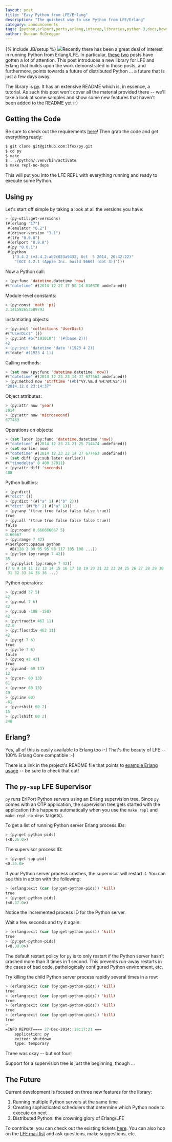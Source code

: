 ```yaml
---
layout: post
title: "Easy Python from LFE/Erlang"
description: "The quickest way to use Python from LFE/Erlang"
category: announcements
tags: [python,erlport,ports,erlang,interop,libraries,python 3,docs,howtos,code]
author: Duncan McGreggor
---
```

{% include JB/setup %}
<a href="{{ site.base_url }}/assets/images/posts/Python-logo.png"><img class="right small" src="{{ site.base_url }}/assets/images/posts/Python-logo.png" /></a>Recently there has been a great deal of interest in running Python from
Erlang/LFE. In particular,
[these](http://blog.lfe.io/tutorials/2014/11/21/1508-erlport-using-python-from-erlang-lfe/)
[two](http://blog.lfe.io/tutorials/2014/12/03/1828-erlport-and-python-making-more-calls-from-lfe/)
posts have gotten a lot of attention. This post introduces a new library for
LFE and Erlang that builds upon the work demonstrated in those posts, and
furthermore, points towards a future of distributed Python ... a future that is
just a few days away.

The library is [py](https://github.com/lfex/py). It has an extensive README
which is, in essence, a tutorial. As such this post won't cover all the
material provided there -- we'll take a look at some samples and show some
new features that haven't been added to the README yet :-)


## Getting the Code

Be sure to check out the requirements
[here](https://github.com/lfex/py#requirements-)! Then grab the code
and get everything ready:

```bash
$ git clone git@github.com:lfex/py.git
$ cd py
$ make
$ . ./python/.venv/bin/activate
$ make repl-no-deps
```

This will put you into the LFE REPL with everything running and ready to
execute some Python.


## Using ``py``

Let's start off simple by taking a look at all the versions you have:

```cl
> (py-util:get-versions)
(#(erlang "17")
 #(emulator "6.2")
 #(driver-version "3.1")
 #(lfe "0.9.0")
 #(erlport "0.9.8")
 #(py "0.0.1")
 #(python
   ("3.4.2 (v3.4.2:ab2c023a9432, Oct  5 2014, 20:42:22)"
    "[GCC 4.2.1 (Apple Inc. build 5666) (dot 3)]")))
```

Now a Python call:

```cl
> (py:func 'datetime.datetime 'now)
#("datetime" #(2014 12 27 17 58 14 810870 undefined))
```

Module-level constants:

```cl
> (py:const 'math 'pi)
3.141592653589793
```

Instantiating objects:

```cl
> (py:init 'collections 'UserDict)
#("UserDict" ())
> (py:int #b("101010") '(#(base 2)))
42
> (py:init 'datetime 'date '(1923 4 2))
#("date" #(1923 4 1))
```

Calling methods:

```cl
> (set now (py:func 'datetime.datetime 'now))
#("datetime" #(2014 12 23 23 14 37 677463 undefined))
> (py:method now 'strftime '(#b("%Y.%m.d %H:%M:%S")))
"2014.12.d 23:14:37"
```

Object attributes:

```cl
> (py:attr now 'year)
2014
> (py:attr now 'microsecond)
677463
```

Operations on objects:

```cl
> (set later (py:func 'datetime.datetime 'now))
#("datetime" #(2014 12 23 23 21 25 714474 undefined))
> (set earlier now)
#("datetime" #(2014 12 23 23 14 37 677463 undefined))
> (set diff (py:sub later earlier))
#("timedelta" 0 408 37011)
> (py:attr diff 'seconds)
408
```

Python builtins:

```cl
> (py:dict)
#("dict" ())
> (py:dict '(#("a" 1) #("b" 2)))
#("dict" (#("b" 2) #("a" 1)))
> (py:any '(true true false false false true))
true
> (py:all '(true true false false false true))
false
> (py:round 0.666666667 5)
0.66667
> (py:range 7 42)
#($erlport.opaque python
  #B(128 2 99 95 95 98 117 105 108 ...))
> (py:len (py:range 7 42))
35
> (py:pylist (py:range 7 42))
(7 8 9 10 11 12 13 14 15 16 17 18 19 20 21 22 23 24 25 26 27 28 29 30
 31 32 33 34 35 36 ...)
```

Python operators:

```cl
> (py:add 37 5)
42
> (py:mul 7 6)
42
> (py:sub -108 -150)
42
> (py:truediv 462 11)
42.0
> (py:floordiv 462 11)
42
> (py:gt 7 6)
true
> (py:le 7 6)
false
> (py:eq 42 42)
true
> (py:and- 60 13)
12
> (py:or- 60 13)
61
> (py:xor 60 13)
49
> (py:inv 60)
-61
> (py:rshift 60 2)
15
> (py:lshift 60 2)
240
```

## Erlang?

Yes, all of this is easily available to Erlang too :-) That's the beauty of
LFE -- 100% Erlang Core compatible :-)

There is a link in the project's README file that points to
[example Erlang usage](https://github.com/lfex/py#erlang-) -- be sure to
check that out!


## The ``py-sup`` LFE Supervisor

``py`` runs ErlPort Python servers using an Erlang supervision tree. Since
``py`` comes with an OTP application, the supervision tree gets started with
the application (this happens automatically when you use the ``make repl``
and ``make repl-no-deps`` targets).

To get a list of running Python server Erlang process IDs:

```cl
> (py:get-python-pids)
(<0.36.0>)
```

The supervisor process ID:

```cl
> (py:get-sup-pid)
<0.35.0>
```

If your Python server process crashes, the supervisor will restart it. You can
see this in action with the following:

```cl
> (erlang:exit (car (py:get-python-pids)) 'kill)
true
> (py:get-python-pids)
(<0.37.0>)
```

Notice the incremented process ID for the Python server.

Wait a few seconds and try it again:

```cl
> (erlang:exit (car (py:get-python-pids)) 'kill)
true
> (py:get-python-pids)
(<0.38.0>)
```

The default restart policy for ``py`` is to only restart if the Python server
hasn't crashed more than 3 times in 1 second. This prevents run-away restarts
in the cases of bad code, pathologically configured Python environment, etc.

Try killing the child Python server process rapidly several times in a row:

```cl
> (erlang:exit (car (py:get-python-pids)) 'kill)
true
> (erlang:exit (car (py:get-python-pids)) 'kill)
true
> (erlang:exit (car (py:get-python-pids)) 'kill)
true
> (erlang:exit (car (py:get-python-pids)) 'kill)
true
>
=INFO REPORT==== 27-Dec-2014::18:17:21 ===
    application: py
    exited: shutdown
    type: temporary
```

Three was okay -- but not four!

Support for a supervision tree is just the beginning, though ...


## The Future

Current development is focused on three new features for the library:

1. Running multiple Python servers at the same time
1. Creating sophisticated schedulers that determine which Python node to
   execute on next
1. Distributed Python: the crowning glory of Erlang/LFE

To contribute, you can check out the existing tickets
[here](https://github.com/lfex/py/issues). You can also hop on the
[LFE mail list](http://groups.google.com/group/lisp-flavoured-erlang) and ask
questions, make suggestions, etc.
